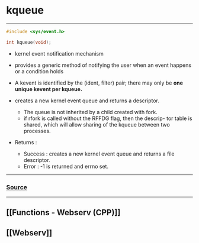 # kqueue
---
~~~cpp
#include <sys/event.h>

int kqueue(void);
~~~
- kernel event notification mechanism
- provides a generic method	of notifying the user when an event happens or a condition holds 
- A kevent is identified by the (ident, filter) pair; there may only be **one unique kevent per kqueue.**
- creates a	new kernel event queue and returns a descriptor.  
	- The queue is not inherited by a child	created with fork.
	- if rfork is called without the RFFDG flag, then the descrip-
     tor table is shared, which will allow sharing of the kqueue between two processes.

 - Returns :
	 - Success : creates a new kernel event queue and returns a
     file descriptor.  
     - Error : -1 is returned and errno set.
---
### [Source](https://www.freebsd.org/cgi/man.cgi?query=kqueue&sektion=2)
---
## [[Functions - Webserv (CPP)]]
## [[Webserv]]
